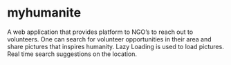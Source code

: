 # myhumanite
A web application that provides platform to NGO’s to reach out to volunteers. One can search for volunteer
opportunities in their area and share pictures that inspires humanity.
Lazy Loading is used to load pictures. Real time search suggestions on the location. 
